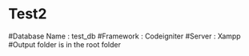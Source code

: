 # Test2
#Database Name : test_db
#Framework : Codeigniter
#Server : Xampp
#Output folder is in the root folder
